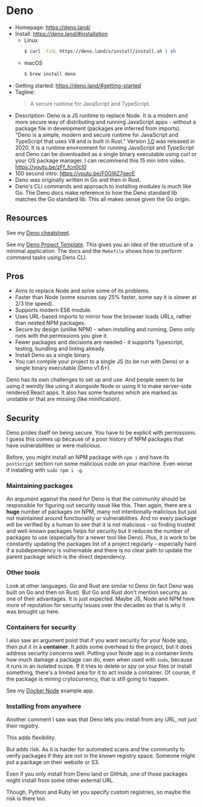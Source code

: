 # Deno

- Homepage: https://deno.land/
- Install: https://deno.land/#installation
    - Linux
        ```sh
        $ curl -fsSL https://deno.land/x/install/install.sh | sh
        ```
    - macOS
        ```sh
        $ brew install deno
        ```
- Getting started: https://deno.land/#getting-started
- Tagline:
    > A secure runtime for JavaScript and TypeScript.
- Description: Deno is a JS runtime to replace Node. It is a modern and more secure way of distributing and running JavaScript apps - without a package file in development (packages are inferred from imports). "Deno is a simple, modern and secure runtime for JavaScript and TypeScript that uses V8 and is built in Rust." Version [1.0](https://deno.land/v1) was released in 2020. It is a runtime environment for running JavaScript and TypeScript and Deno can be downloaded as a single binary executable using curl or your OS package manager. I can recommend this 15 min intro video. https://youtu.be/zFf_fcn0cI0
- 100 second intro: https://youtu.be/F0G9lZ7gecE
- Deno was originally written in Go and then in Rust.
- Deno's CLI commands and approach to installing modules is much like Go. The Deno docs make reference to how the Deno standard lib matches the Go standard lib. This all makes sense given the Go origin.


## Resources

See my [Deno cheatsheet](https://michaelcurrin.github.io/dev-cheatsheets/cheatsheets/javascript/deno/).

See my [Deno Project Template](https://github.com/MichaelCurrin/deno-project-template). This gives you an idea of the structure of a minimal application. The docs and the `Makefile` shows how to perform command tasks using Deno CLI.


## Pros

- Aims to replace Node and solve some of its problems.
- Faster than Node (some sources say 25% faster, some say it is slower at 2/3 the speed).
- Supports modern ES6 module.
- Uses URL-based imports to mirror how the browser loads URLs, rather than nested NPM packages.
- Secure by design (unlike NPM) - when installing and running, Deno only runs with the permissions you give it.
- Fewer packages and decisions are needed - it supports Typescript, testing, bundling and linting already.
- Install Deno as a single binary.
- You can compile your project to a single JS (to be run with Deno) or a single binary executable (Deno v1.6+).

Deno has its own challenges to set up and use. And people seem to be using it weirdly like using it alongside Node or using it to make server-side rendered React apps. It also has some features which are marked as unstable or that are missing (like minification).


## Security

Deno prides itself on being secure. You have to be explicit with permissions. I guess this comes up because of a poor history of NPM packages that have vulnerabilities or were malicious.

Before, you might install an NPM package with `npm i` and have its `postscript` section run some malicious code on your machine. Even worse if installing with `sudo npm i -g`.

### Maintaining packages

An argument against the need for Deno is that the community should be responsible for figuring out security issue like this. Then again, there are a **huge** number of packages on NPM, many not intentionally malicious but just not maintained around functionality or vulnerabilities. And no every package will be verified by a human to see that it is not malicious - so finding trusted and well-known packages helps for security but it reduces the number of packages to use (especially for a newer tool like Deno). Plus, it is work to be constantly updating the packages list of a project regularly - especially hard if a subdependency is vulnernable and there is no clear path to update the parent package which is the direct dependency.

### Other tools

Look at other languages. Go and Rust are similar to Deno (in fact Deno was built on Go and then on Rust). But Go and Rust don't mention security as one of their advantages. It is just expected. Maybe JS, Node and NPM have more of reputation for security issues over the decades so that is why it was brought up here.

### Containers for security

I also saw an argument point that if you want security for your Node app, then put it in a **container**. It adds some overhead to the project, but it does address security concerns well. Putting your Node app in a container limits how much damage a package can do, even when used with `sudo`, because it runs in an isolated scope. If it tries to delete or spy on your files or install something, there's a limited area for it to act inside a container. Of course, if the package is mining crytocurrency, that is still going to happen.

See my [Docker Node](https://github.com/MichaelCurrin/docker-quickstarts/tree/master/examples/node_app) example app.

### Installing from anywhere

Another comment I saw was that Deno lets you install from any URL, not just their registry.

This adds flexibility.

But adds risk. As it is harder for automated scans and the community to verify packages if they are not in the known registry space. Someone might put a package on their website or S3.

Even if you only install from Deno land or GitHub, one of those packages might install from some other external URL.

Though, Python and Ruby let you specify custom registries, so maybe the risk is there too.
